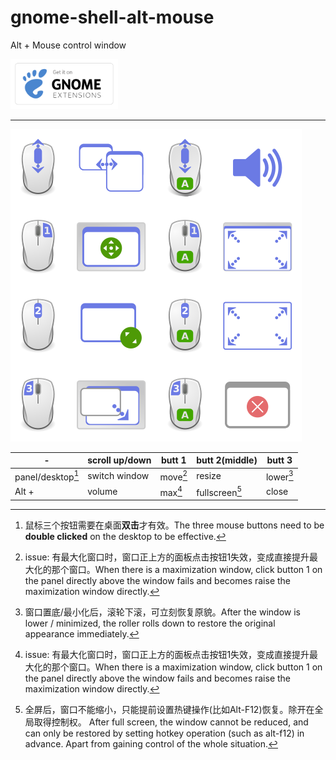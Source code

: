 # gnome-shell-alt-mouse
Alt + Mouse control window

[<img alt="" height="80" src="https://raw.githubusercontent.com/andyholmes/gnome-shell-extensions-badge/master/get-it-on-ego.svg?sanitize=true">](https://extensions.gnome.org/extension/4786/alt-mouse/)

---

![diagram](alt-mouse-diagram.png)

-| scroll up/down | butt 1|butt 2(middle)|butt 3
---|---|---|---|---
panel/desktop[^1] | switch window|move[^3]|resize|lower[^2]
Alt + |volume|max[^3]|fullscreen[^4]|close

[^1]: 鼠标三个按钮需要在桌面**双击**才有效。The three mouse buttons need to be **double clicked** on the desktop to be effective.
[^2]: 窗口置底/最小化后，滚轮下滚，可立刻恢复原貌。After the window is lower / minimized, the roller rolls down to restore the original appearance immediately.
[^3]: issue: 有最大化窗口时，窗口正上方的面板点击按钮1失效，变成直接提升最大化的那个窗口。When there is a maximization window, click button 1 on the panel directly above the window fails and becomes raise the maximization window directly.
[^4]: 全屏后，窗口不能缩小，只能提前设置热键操作(比如Alt-F12)恢复。除开在全局取得控制权。 After full screen, the window cannot be reduced, and can only be restored by setting hotkey operation (such as alt-f12) in advance. Apart from gaining control of the whole situation.

